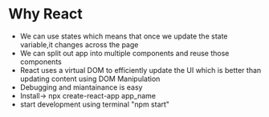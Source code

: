 
# Why React

- We can use states which means that once we update the state variable,it changes across the page
- We can split out app into multiple components and reuse those components
- React uses a virtual DOM to efficiently update the UI which is better than updating content using DOM Manipulation
- Debugging and miantainance is easy
- Install->  npx create-react-app app_name
- start development using terminal "npm start"
